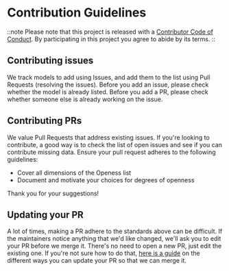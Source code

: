 # Contribution Guidelines

::note
Please note that this project is released with a
[Contributor Code of Conduct](https://github.com/opening-up-chatgpt/opening-up-chatgpt.github.io/blob/main/code-of-conduct.md). By participating in this
project you agree to abide by its terms.
::

## Contributing issues

We track models to add using Issues, and add them to the list using Pull Requests 
(resolving the issues). Before you add an issue, please check whether the model is 
already listed. Before you add a PR, please check whether someone else is already 
working on the issue.

## Contributing PRs

We value Pull Requests that address existing issues. If you're looking to contribute, 
a good way is to check the list of open issues and see if you can contribute missing data. 
Ensure your pull request adheres to the following guidelines:

- Cover all dimensions of the Openess list
- Document and motivate your choices for degrees of openness

Thank you for your suggestions!


## Updating your PR

A lot of times, making a PR adhere to the standards above can be difficult.
If the maintainers notice anything that we'd like changed, we'll ask you to
edit your PR before we merge it. There's no need to open a new PR, just edit
the existing one. If you're not sure how to do that,
[here is a guide](https://github.com/RichardLitt/knowledge/blob/master/github/amending-a-commit-guide.md)
on the different ways you can update your PR so that we can merge it.